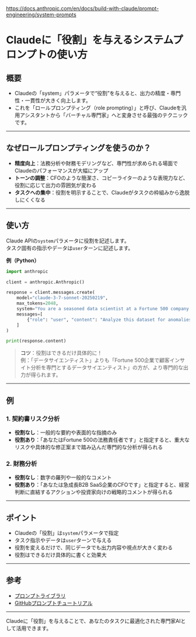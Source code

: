 https://docs.anthropic.com/en/docs/build-with-claude/prompt-engineering/system-prompts

# Claudeに「役割」を与えるシステムプロンプトの使い方

## 概要

- Claudeの「system」パラメータで“役割”を与えると、出力の精度・専門性・一貫性が大きく向上します。
- これを「ロールプロンプティング（role prompting）」と呼び、Claudeを汎用アシスタントから「バーチャル専門家」へと変身させる最強のテクニックです。

---

## なぜロールプロンプティングを使うのか？

- **精度向上**：法務分析や財務モデリングなど、専門性が求められる場面でClaudeのパフォーマンスが大幅にアップ
- **トーンの調整**：CFOのような簡潔さ、コピーライターのような表現力など、役割に応じて出力の雰囲気が変わる
- **タスクへの集中**：役割を明示することで、Claudeがタスクの枠組みから逸脱しにくくなる

---

## 使い方

Claude APIの`system`パラメータに役割を記述します。  
タスク固有の指示やデータは`user`ターンに記述します。

**例（Python）**
```python
import anthropic

client = anthropic.Anthropic()

response = client.messages.create(
    model="claude-3-7-sonnet-20250219",
    max_tokens=2048,
    system="You are a seasoned data scientist at a Fortune 500 company.",  # ここで役割を指定
    messages=[
        {"role": "user", "content": "Analyze this dataset for anomalies: <dataset>{{DATASET}}</dataset>"}
    ]
)

print(response.content)
```

> **コツ**：役割はできるだけ具体的に！  
> 例：「データサイエンティスト」よりも「Fortune 500企業で顧客インサイト分析を専門とするデータサイエンティスト」の方が、より専門的な出力が得られます。

---

## 例

### 1. 契約書リスク分析

- **役割なし**：一般的な要約や表面的な指摘のみ
- **役割あり**：「あなたはFortune 500の法務責任者です」と指定すると、重大なリスクや具体的な修正案まで踏み込んだ専門的な分析が得られる

### 2. 財務分析

- **役割なし**：数字の羅列や一般的なコメント
- **役割あり**：「あなたは急成長B2B SaaS企業のCFOです」と指定すると、経営判断に直結するアクションや投資家向けの戦略的コメントが得られる

---

## ポイント

- Claudeの「役割」は`system`パラメータで指定
- タスク指示やデータは`user`ターンで与える
- 役割を変えるだけで、同じデータでも出力内容や視点が大きく変わる
- 役割はできるだけ具体的に書くと効果大

---

## 参考

- [プロンプトライブラリ](https://docs.anthropic.com/en/resources/prompt-library/library)
- [GitHubプロンプトチュートリアル](https://github.com/anthropics/prompt-eng-interactive-tutorial)

---

Claudeに「役割」を与えることで、あなたのタスクに最適化された専門家AIとして活用できます。